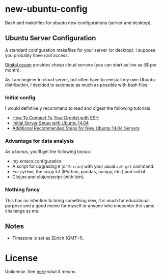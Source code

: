 # new-ubuntu-config

Bash and makefiles for ubuntu new configurations (server and desktop). 

## Ubuntu Server Configuration

A standard configuration makefiles for your server (or desktop). I suppose you
probably have root access.

[Digital ocean](https://www.digitalocean.com/?refcode=b86bf62163aa) provides
cheap cloud servers (you can start as low as 5$ per month).

As I am beginer in cloud server, but often have to reinstall my own Ubuntu
distribution, I decided to automate as much as possible with bash files. 

### Initial config 

I would defintively recommand to read and digest the following tutorials

+ [How To Connect To Your Droplet with SSH](https://www.digitalocean.com/community/tutorials/how-to-connect-to-your-droplet-with-ssh)
+ [Initial Server Setup with Ubuntu 14.04](https://www.digitalocean.com/community/tutorials/initial-server-setup-with-ubuntu-14-04) 
+ [Additional Recommended Steps for New Ubuntu 14.04 Servers](https://www.digitalocean.com/community/tutorials/additional-recommended-steps-for-new-ubuntu-14-04-servers)

### Advantage for data analysis

As a bonus, you'll get the following bonus: 
+ my emacs configuration
+ A script for upgrading `R` (or `R-cran`) with your usual `apt-get` command.
+ For `python`, the  scipy kit (IPython, pandas, numpy, etc.) and scitkit.
+ Clojure and clojurescript (with lein).

### Nothing fancy

This has no intention to bring something new, it is much for educational
purpose and a good memo for myself or anyone who encounter the same challenge
as me.

## Notes

+ Timezone is set as Zürich (GMT+1).

# License

Unlicense. See [here](http://choosealicense.com/licenses/) what it means.
